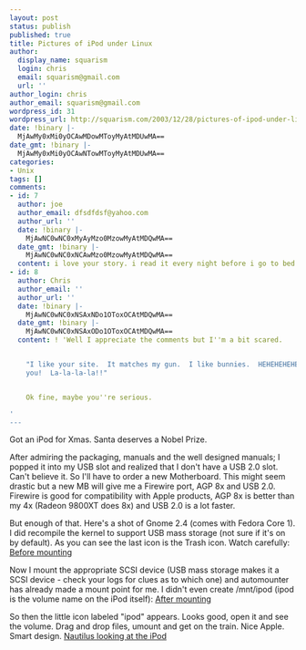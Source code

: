 ```yaml
---
layout: post
status: publish
published: true
title: Pictures of iPod under Linux
author:
  display_name: squarism
  login: chris
  email: squarism@gmail.com
  url: ''
author_login: chris
author_email: squarism@gmail.com
wordpress_id: 31
wordpress_url: http://squarism.com/2003/12/28/pictures-of-ipod-under-linux/
date: !binary |-
  MjAwMy0xMi0yOCAwMDowMToyMyAtMDUwMA==
date_gmt: !binary |-
  MjAwMy0xMi0yOCAwNTowMToyMyAtMDUwMA==
categories:
- Unix
tags: []
comments:
- id: 7
  author: joe
  author_email: dfsdfdsf@yahoo.com
  author_url: ''
  date: !binary |-
    MjAwNC0wNC0xMyAyMzo0MzowMyAtMDQwMA==
  date_gmt: !binary |-
    MjAwNC0wNC0xNCAwMzo0MzowMyAtMDQwMA==
  content: i love your story. i read it every night before i go to bed
- id: 8
  author: Chris
  author_email: ''
  author_url: ''
  date: !binary |-
    MjAwNC0wNC0xNSAxNDo1OToxOCAtMDQwMA==
  date_gmt: !binary |-
    MjAwNC0wNC0xNSAxODo1OToxOCAtMDQwMA==
  content: ! 'Well I appreciate the comments but I''m a bit scared.


    "I like your site.  It matches my gun.  I like bunnies.  HEHEHEHEHEHE.  Shoot
    you!  La-la-la-la!!"


    Ok fine, maybe you''re serious.

'
---
```

<p>Got an iPod for Xmas.  Santa deserves a Nobel Prize.</p>
<p>After admiring the packaging, manuals and the well designed manuals; I popped it into my USB slot and realized that I don't have a USB 2.0 slot.  Can't believe it.  So I'll have to order a new Motherboard.  This might seem drastic but a new MB will give me a Firewire port, AGP 8x and USB 2.0.  Firewire is good for compatibility with Apple products, AGP 8x is better than my 4x (Radeon 9800XT does 8x) and USB 2.0 is a lot faster.</p>
<p>But enough of that.  Here's a shot of Gnome 2.4 (comes with Fedora Core 1).  I did recompile the kernel to support USB mass storage (not sure if it's on by default).  As you can see the last icon is the Trash icon.  Watch carefully:
<a href="http://www.squarism.com/archives/ipod-Linux1.html">Before mounting</a></p>
<p>Now I mount the appropriate SCSI device (USB mass storage makes it a SCSI device - check your logs for clues as to which one) and automounter has already made a mount point for me.  I didn't even create /mnt/ipod (ipod is the volume name on the iPod itself):
<a href="http://www.squarism.com/archives/ipod-Linux2.html">After mounting</a></p>
<p>So then the little icon labeled "ipod" appears.  Looks good, open it and see the volume.  Drag and drop files, umount and get on the train.  Nice Apple.  Smart design.
<a href="http://www.squarism.com/archives/ipod-Linux3.html">Nautilus looking at the iPod</a></p>

